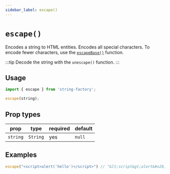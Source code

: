 ```yaml
---
sidebar_label: escape()
---
```


# `escape()`
Encodes a string to HTML entities. Encodes all special characters. To encode fewer characters, use the [`escapeBase()`](escapeBase.md) function.

:::tip
Decode the string with the `unescape()` function.
:::

## Usage
```javascript
import { escape } from 'string-factory';

escape(string);
```

## Prop types
| prop     | type     | required | default   |
|----------|----------|----------|-----------|
| `string` | `String` | yes      | `null`    |

## Examples
```javascript
escape("<script>alert('hello')</script>") // "&lt;script&gt;alert&#x28;&#x27;hello&#x27;&#x29;&lt;&#x2F;script&gt;"
```
